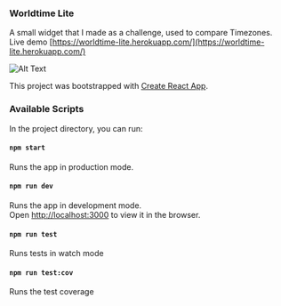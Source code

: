 ### Worldtime Lite

A small widget that I made as a challenge, used to compare Timezones. Live demo [https://worldtime-lite.herokuapp.com/](https://worldtime-lite.herokuapp.com/) 

![Alt Text](https://raw.github.com/JannVazTor/Worldtimelite/master/assets/worldtimelite.png "World Time Lite")

This project was bootstrapped with [Create React App](https://github.com/facebook/create-react-app).

### Available Scripts

In the project directory, you can run:

#### `npm start`

Runs the app in production mode.

#### `npm run dev`

Runs the app in development mode.<br />
Open [http://localhost:3000](http://localhost:3000) to view it in the browser.

#### `npm run test`

Runs tests in watch mode

#### `npm run test:cov`

Runs the test coverage
